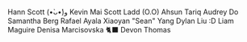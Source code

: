Hann Scott (•̀ᴗ•́)و
Kevin Mai
Scott Ladd (O.O)
Ahsun Tariq
Audrey Do
Samantha Berg
Rafael Ayala
Xiaoyan "Sean" Yang
Dylan Liu :D
Liam Maguire
Denisa Marcisovska 🐈‍⬛
Devon Thomas